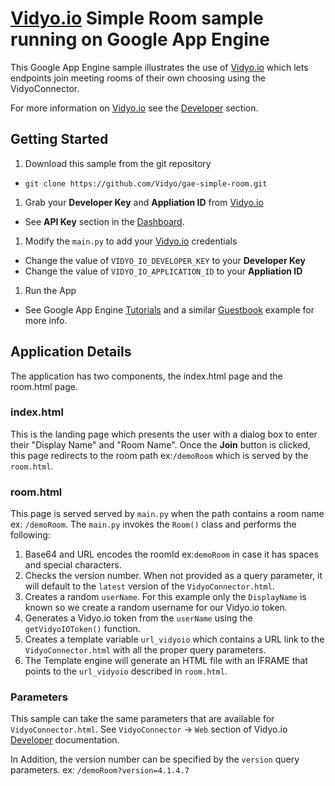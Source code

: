 # [Vidyo.io](http://vidyo.io) Simple Room sample running on Google App Engine

This Google App Engine sample illustrates the use of [Vidyo.io](http://vidyo.io) which lets endpoints join meeting rooms of their own choosing using the VidyoConnector.

For more information on [Vidyo.io](http://vidyo.io) see the [Developer](https://developer.vidyo.io) section.

## Getting Started

1. Download this sample from the git repository
  - `git clone https://github.com/Vidyo/gae-simple-room.git`
1. Grab your **Developer Key** and **Appliation ID** from [Vidyo.io](http://vidyo.io)
  - See **API Key** section in the [Dashboard](https://developer.vidyo.io/dashboard).
1. Modify the `main.py` to add your [Vidyo.io](http://vidyo.io) credentials
  - Change the value of `VIDYO_IO_DEVELOPER_KEY` to your **Developer Key**
  - Change the value of `VIDYO_IO_APPLICATION_ID` to your **Appliation ID**
1. Run the App
  - See Google App Engine [Tutorials](https://cloud.google.com/appengine/docs/python/tutorials) and a similar [Guestbook](https://cloud.google.com/appengine/docs/python/getting-started/creating-guestbook) example for more info.

## Application Details

The application has two components, the index.html page and the room.html page.

### index.html

This is the landing page which presents the user with a dialog box to enter their "Display Name" and "Room Name". Once the **Join** button is clicked, this page redirects to the room path ex:`/demoRoom` which is served by the `room.html`. 

### room.html

This page is served served by `main.py` when the path contains a room name ex: `/demoRoom`. The `main.py` invokes the `Room()` class and  performs the following:

1. Base64 and URL encodes the roomId ex:`demoRoom` in case it has spaces and special characters.
1. Checks the version number. When not provided as a query parameter, it will default to the `latest` version of the `VidyoConnector.html`.
1. Creates a random `userName`. For this example only the `DisplayName` is known so we create a random username for our Vidyo.io token.
1. Generates a Vidyo.io token from the `userName` using the `getVidyoIOToken()` function.
1. Creates a template variable `url_vidyoio` which contains a URL link to the `VidyoConnector.html` with all the proper query parameters.
1. The Template engine will generate an HTML file with an IFRAME that points to the `url_vidyoio` described in `room.html`.

### Parameters

This sample can take the same parameters that are available for `VidyoConnector.html`. See `VidyoConnector` -> `Web` section of Vidyo.io [Developer](https://developer.vidyo.io) documentation.

In Addition, the version number can be specified by the `version` query parameters. ex: `/demoRoom?version=4.1.4.7`